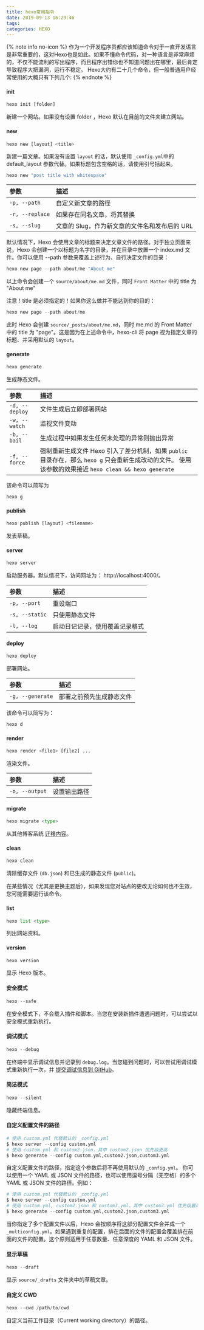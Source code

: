 ```yaml
---
title: hexo常用指令
date: 2019-09-13 16:29:46
tags:
categories: HEXO
---
```

{% note info no-icon %} 作为一个开发程序员都应该知道命令对于一直开发语言是非常重要的，这对Hexo也是如此。如果不懂命令代码，对一种语言是非常麻烦的，不仅不能流利的写出程序，而且程序出错你也不知道问题出在哪里，最后肯定导致程序大把漏洞，运行不稳定。
Hexo大约有二十几个命令，但一般普通用户经常使用的大概只有下列几个:
{% endnote %}

#### init
``` python
hexo init [folder]
```
新建一个网站。如果没有设置 folder ，Hexo 默认在目前的文件夹建立网站。

#### new
``` python
hexo new [layout] <title>
```
新建一篇文章。如果没有设置 `layout` 的话，默认使用 `_config.yml`中的 default_layout 参数代替。如果标题包含空格的话，请使用引号括起来。
``` python
hexo new "post title with whitespace"
```
| 参数      |    描述 |
| :-------- | :-------|
| `-p, --path`  | 自定义新文章的路径 |
| `-r, --replace`     |   如果存在同名文章，将其替换 |
| `-s, --slug`      |    文章的 Slug，作为新文章的文件名和发布后的 URL |

默认情况下，Hexo 会使用文章的标题来决定文章文件的路径。对于独立页面来说，Hexo 会创建一个以标题为名字的目录，并在目录中放置一个 index.md 文件。你可以使用 --path 参数来覆盖上述行为、自行决定文件的目录：
``` python
hexo new page --path about/me "About me"
```

以上命令会创建一个 `source/about/me.md` 文件，同时 `Front Matter` 中的 title 为 "About me"

注意！title 是必须指定的！如果你这么做并不能达到你的目的：
``` python
hexo new page --path about/me
```
此时 Hexo 会创建 `source/_posts/about/me.md`，同时 me.md 的 Front Matter 中的 title 为 "page"。这是因为在上述命令中，hexo-cli 将 page 视为指定文章的标题、并采用默认的 `layout`。

#### generate
``` python
hexo generate
```
生成静态文件。

| 参数      |    描述 |
| :-------- | :-------|
| `-d, --deploy`  | 文件生成后立即部署网站 |
| `-w, --watch`     |   监视文件变动 |
| `-b, --bail`      |    生成过程中如果发生任何未处理的异常则抛出异常 |
| `-f, --force`      |    强制重新生成文件 Hexo 引入了差分机制，如果 `public` 目录存在，那么 `hexo g` 只会重新生成改动的文件。 使用该参数的效果接近 `hexo clean && hexo generate` |

该命令可以简写为
``` python
hexo g
```

#### publish
``` python
hexo publish [layout] <filename>
```
发表草稿。

#### server
``` python
hexo server
```
启动服务器。默认情况下，访问网址为： http://localhost:4000/。

| 参数      |    描述 |
| :-------- | :-------|
| `-p, --port`  | 重设端口 |
| `-s, --static`     |   只使用静态文件 |
| `-l, --log`      |    启动日记记录，使用覆盖记录格式 |

#### deploy
``` python
hexo deploy
```
部署网站。

| 参数      |    描述 |
| :-------- | :-------|
| `-g, --generate`  | 部署之前预先生成静态文件 |

该命令可以简写为：
``` python
hexo d
```
#### render
``` python
hexo render <file1> [file2] ...
```
渲染文件。

| 参数      |    描述 |
| :-------- | :-------|
| `-o, --output`  | 设置输出路径 |

#### migrate
``` python
hexo migrate <type>
```
从其他博客系统 [迁移内容](https://hexo.io/zh-cn/docs/migration)。

#### clean
``` python
hexo clean
```
清除缓存文件 (`db.json`) 和已生成的静态文件 (`public`)。

在某些情况（尤其是更换主题后），如果发现您对站点的更改无论如何也不生效，您可能需要运行该命令。
#### list
``` python
hexo list <type>
```
列出网站资料。
#### version
``` python
hexo version
```
显示 Hexo 版本。
#### 安全模式
``` python
hexo --safe
```
在安全模式下，不会载入插件和脚本。当您在安装新插件遭遇问题时，可以尝试以安全模式重新执行。
#### 调试模式
``` python
hexo --debug
```
在终端中显示调试信息并记录到 `debug.log`。当您碰到问题时，可以尝试用调试模式重新执行一次，并 [提交调试信息到 GitHub](https://github.com/hexojs/hexo/issues/new)。

#### 简洁模式
``` python
hexo --silent
```
隐藏终端信息。

#### 自定义配置文件的路径
``` python
# 使用 custom.yml 代替默认的 _config.yml
$ hexo server --config custom.yml
# 使用 custom.yml 和 custom2.json，其中 custom2.json 优先级更高
$ hexo generate --config custom.yml,custom2.json,custom3.yml
```
自定义配置文件的路径，指定这个参数后将不再使用默认的 `_config.yml`。
你可以使用一个 YAML 或 JSON 文件的路径，也可以使用逗号分隔（无空格）的多个 YAML 或 JSON 文件的路径。例如：
``` python
# 使用 custom.yml 代替默认的 _config.yml
$ hexo server --config custom.yml
# 使用 custom.yml, custom2.json 和 custom3.yml，其中 custom3.yml 优先级最高，其次custom2.json
$ hexo generate --config custom.yml,custom2.json,custom3.yml
```
当你指定了多个配置文件以后，Hexo 会按顺序将这部分配置文件合并成一个 `_multiconfig.yml`。如果遇到重复的配置，排在后面的文件的配置会覆盖排在前面的文件的配置。这个原则适用于任意数量、任意深度的 YAML 和 JSON 文件。
#### 显示草稿
``` python
hexo --draft
```
显示 `source/_drafts` 文件夹中的草稿文章。

#### 自定义 CWD
``` python
hexo --cwd /path/to/cwd
```
自定义当前工作目录（Current working directory）的路径。